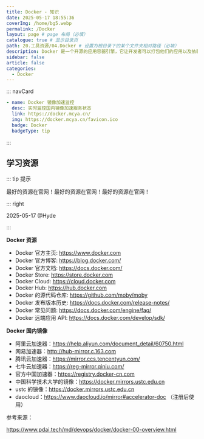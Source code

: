 ```yaml
---
title: Docker - 知识
date: 2025-05-17 18:55:36
coverImg: /home/bg5.webp
permalink: /Docker
layout: page # page 布局（必填）
catalogue: true # 显示目录页
path: 20.工具资源/04.Docker # 设置为根目录下的某个文件夹相对路径（必填）
description: Docker 是一个开源的应用容器引擎，它让开发者可以打包他们的应用以及依赖包到一个可移植的容器中，然后发布到安装了任何 Linux 发行版本的机器上。Docker 基于 LXC 来实现类似 VM 的功能，可以在更有限的硬件资源上提供给用户更多的计算资源。
sidebar: false
article: false
categories:
  - Docker
---
```



::: navCard
```yaml
- name: Docker 镜像加速监控
  desc: 实时监控国内镜像加速服务状态
  link: https://docker.mcya.cn/
  img: https://docker.mcya.cn/favicon.ico
  badge: Docker
  badgeType: tip
```
:::

## 学习资源

::: tip 提示

最好的资源在官网！最好的资源在官网！最好的资源在官网！

::: right

2025-05-17 @Hyde

:::

**Docker 资源**

- Docker 官方主页: <https://www.docker.com>
- Docker 官方博客: <https://blog.docker.com/>
- Docker 官方文档: <https://docs.docker.com/>
- Docker Store: <https://store.docker.com>
- Docker Cloud: <https://cloud.docker.com>
- Docker Hub: <https://hub.docker.com>
- Docker 的源代码仓库: <https://github.com/moby/moby>
- Docker 发布版本历史: <https://docs.docker.com/release-notes/>
- Docker 常见问题: <https://docs.docker.com/engine/faq/>
- Docker 远端应用 API: <https://docs.docker.com/develop/sdk/>

**Docker 国内镜像**

- 阿里云加速器：https://help.aliyun.com/document_detail/60750.html
- 网易加速器：http://hub-mirror.c.163.com
- 腾讯云加速器：https://mirror.ccs.tencentyun.com/
- 七牛云加速器：https://reg-mirror.qiniu.com/
- 官方中国加速器：https://registry.docker-cn.com
- 中国科学技术大学的镜像：https://docker.mirrors.ustc.edu.cn
- ustc 的镜像：https://docker.mirrors.ustc.edu.cn
- daocloud：https://www.daocloud.io/mirror#accelerator-doc （注册后使用）

参考来源：

https://www.pdai.tech/md/devops/docker/docker-00-overview.html
